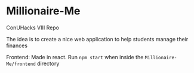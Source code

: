 # Millionaire-Me
ConUHacks VIII Repo

The idea is to create a nice web application to help students manage their finances

Frontend:
Made in react. Run `npm start` when inside the `Millionaire-Me/frontend` directory